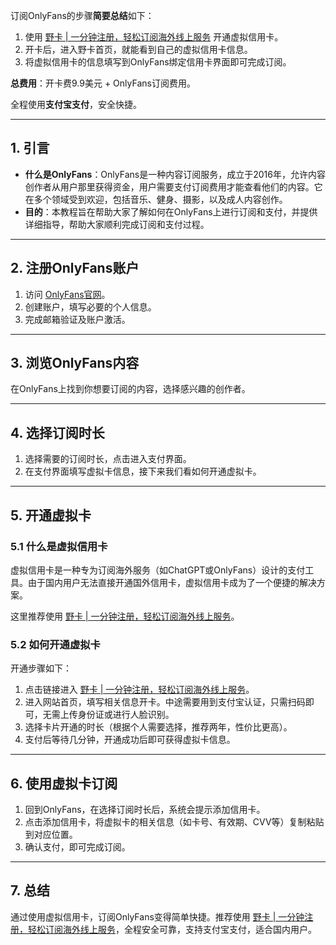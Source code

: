 订阅OnlyFans的步骤**简要总结**如下：

1. 使用 [野卡 | 一分钟注册，轻松订阅海外线上服务](https://bit.ly/bewildcard) 开通虚拟信用卡。
2. 开卡后，进入野卡首页，就能看到自己的虚拟信用卡信息。
3. 将虚拟信用卡的信息填写到OnlyFans绑定信用卡界面即可完成订阅。

**总费用**：开卡费9.9美元 + OnlyFans订阅费用。

全程使用**支付宝支付**，安全快捷。

---

## 1. 引言

- **什么是OnlyFans**：OnlyFans是一种内容订阅服务，成立于2016年，允许内容创作者从用户那里获得资金，用户需要支付订阅费用才能查看他们的内容。它在多个领域受到欢迎，包括音乐、健身、摄影，以及成人内容创作。
- **目的**：本教程旨在帮助大家了解如何在OnlyFans上进行订阅和支付，并提供详细指导，帮助大家顺利完成订阅和支付过程。

---

## 2. 注册OnlyFans账户

1. 访问 [OnlyFans官网](https://onlyfans.com/)。
2. 创建账户，填写必要的个人信息。
3. 完成邮箱验证及账户激活。

---

## 3. 浏览OnlyFans内容

在OnlyFans上找到你想要订阅的内容，选择感兴趣的创作者。

---

## 4. 选择订阅时长

1. 选择需要的订阅时长，点击进入支付界面。
2. 在支付界面填写虚拟卡信息，接下来我们看如何开通虚拟卡。

---

## 5. 开通虚拟卡

### 5.1 什么是虚拟信用卡

虚拟信用卡是一种专为订阅海外服务（如ChatGPT或OnlyFans）设计的支付工具。由于国内用户无法直接开通国外信用卡，虚拟信用卡成为了一个便捷的解决方案。

这里推荐使用 [野卡 | 一分钟注册，轻松订阅海外线上服务](https://bit.ly/bewildcard)。

### 5.2 如何开通虚拟卡

开通步骤如下：

1. 点击链接进入 [野卡 | 一分钟注册，轻松订阅海外线上服务](https://bit.ly/bewildcard)。
2. 进入网站首页，填写相关信息开卡。中途需要用到支付宝认证，只需扫码即可，无需上传身份证或进行人脸识别。
3. 选择卡片开通的时长（根据个人需要选择，推荐两年，性价比更高）。
4. 支付后等待几分钟，开通成功后即可获得虚拟卡信息。

---

## 6. 使用虚拟卡订阅

1. 回到OnlyFans，在选择订阅时长后，系统会提示添加信用卡。
2. 点击添加信用卡，将虚拟卡的相关信息（如卡号、有效期、CVV等）复制粘贴到对应位置。
3. 确认支付，即可完成订阅。

---

## 7. 总结

通过使用虚拟信用卡，订阅OnlyFans变得简单快捷。推荐使用 [野卡 | 一分钟注册，轻松订阅海外线上服务](https://bit.ly/bewildcard)，全程安全可靠，支持支付宝支付，适合国内用户。